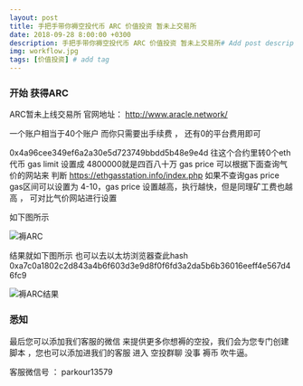 ```yaml
---
layout: post
title: 手把手带你褥空投代币 ARC 价值投资 暂未上交易所
date: 2018-09-28 8:00:00 +0300
description: 手把手带你褥空投代币 ARC 价值投资 暂未上交易所# Add post description (optional)
img: workflow.jpg
tags: [价值投资] # add tag
---
```


### 开始 获得ARC 

ARC暂未上线交易所	官网地址：
 http://www.aracle.network/							

一个账户相当于40个账户 而你只需要出手续费 ， 还有0的平台费用即可

0x4a96cee349ef6a2a30e5d723749bbdd5b48e9e4d  往这个合约里转0个eth代币  gas limit 设置成 4800000就是四百八十万
 gas price  可以根据下面查询气价的网站来 判断 https://ethgasstation.info/index.php 
 如果不查询gas price  gas区间可以设置为 4-10，gas price 设置越高，执行越快，但是同理矿工费也越高 ， 可对比气价网站进行设置
 
 
 如下图所示
 
 ![褥ARC]({{site.baseurl}}/assets/img/2018-10-3-ARC/褥ARC.png)
 
  结果就如下图所示   也可以去以太坊浏览器查此hash  0xa7c0a1802c2d843a4b6f603d3e9d8f0f6fd3a2da5b6b36016eeff4e567d46fc9
 
 ![褥ARC结果]({{site.baseurl}}/assets/img/2018-10-3-ARC/褥ARC结果.png)
  
###  悉知

最后您可以添加我们客服的微信  来提供更多你想褥的空投，我们会为您专门创建脚本  ，您也可以添加进我们的客服 进入 空投群聊 没事 褥币 吹牛逼。

客服微信号 ：   parkour13579

